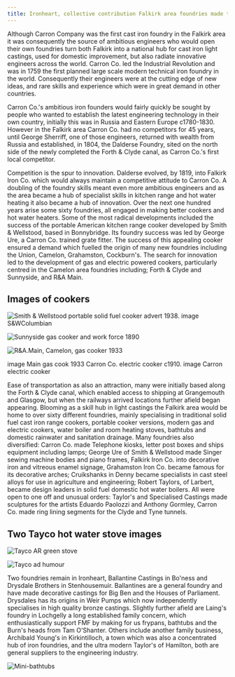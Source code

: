 ```yaml
---
title: Ironheart, collective contribution Falkirk area foundries made to improving public health
---
```


Although Carron Company was the first cast iron foundry in the Falkirk area it was consequently the source of ambitious engineers who would open their own foundries turn both Falkirk into a national hub for cast iron light castings, used for domestic improvement, but also radiate innovative engineers across the world. Carron Co. led the Industrial Revolution and was in 1759 the first planned large scale modern technical iron foundry in the world. Consequently their engineers were at the cutting edge of new ideas, and rare skills and experience which were in great demand in other countries.

Carron Co.'s ambitious iron founders would fairly quickly be sought by people who wanted to establish the latest engineering technology in their own country, initially this was in Russia and Eastern Europe c1780-1830. However in the Falkirk area Carron Co. had no competitors for 45 years, until George Sherriff, one of those engineers, returned with wealth from Russia and established, in 1804, the Dalderse Foundry, sited on the north side of the newly completed the Forth & Clyde canal, as Carron Co.'s first local competitor.

Competition is the spur to innovation. Dalderse evolved, by 1819, into Falkirk Iron Co. which would always maintain a competitive attitude to Carron Co. A doubling of the foundry skills meant even more ambitious engineers and as the area became a hub of specialist skills in kitchen range and hot water heating it also became a hub of innovation. Over the next one hundred years arise some sixty foundries, all engaged in making better cookers and hot water heaters. Some of the most radical developments included the success of the portable American kitchen range cooker developed by Smith & Wellstood, based in Bonnybridge. Its foundry success was led by George Ure, a Carron Co. trained grate fitter. The success of this appealing cooker ensured a demand which fuelled the origin of many new foundries including the Union, Camelon, Grahamston, Cockburn's. The search for innovation led to the development of gas and electric powered cookers, particularly centred in the Camelon area foundries including; Forth & Clyde and Sunnyside, and R&A Main.

## Images of cookers

![Smith & Wellstood portable solid fuel cooker advert 1938. image S&WColumbian](S-and-W-Columbian-stove-1938.png)

<!--
![Forth & Clyde & Sunnyside Iron Cos. Camelon](Sunnyside-cooker-1890.jpg)
-->

![Sunnyside gas cooker and work force 1890](Sunnyside-cooker-and-workforce-1890.jpg)

![R&A.Main, Camelon, gas cooker 1933](RAMain-Gas-1933-12GHK-Main.jpg)

image Main gas cook 1933
Carron Co. electric cooker c1910.
image Carron electric cooker

Ease of transportation as also an attraction, many were initially based along the Forth & Clyde canal, which enabled access to shipping at Grangemouth and Glasgow, but when the railways arrived locations further afield began appearing. Blooming as a skill hub in light castings the Falkirk area would be home to over sixty different foundries, mainly specialising in traditional solid fuel cast iron range cookers, portable cooker versions, modern gas and electric cookers, water boiler and room heating stoves, bathtubs and domestic rainwater and sanitation drainage. Many foundries also diversified: Carron Co. made Telephone kiosks, letter post boxes and ships equipment including lamps; George Ure of Smith & Wellstood made Singer sewing machine bodies and piano frames, Falkirk Iron Co. into decorative iron and vitreous enamel signage, Grahamston Iron Co. became famous for its decorative arches; Cruikshanks in Denny became specialists in cast steel alloys for use in agriculture and engineering; Robert Taylors, of Larbert, became design leaders in solid fuel domestic hot water boilers. All were open to one off and unusual orders: Taylor's and Specialised Castings made sculptures for the artists Eduardo Paolozzi and Anthony Gormley, Carron Co. made ring lining segments for the Clyde and Tyne tunnels.

## Two Tayco hot water stove images

![Tayco AR green stove](Tayco-AR-green-stove.jpg)

![Tayco ad humour](Tayco-ad-humour.jpg)

Two foundries remain in Ironheart, Ballantine Castings in Bo'ness and Drysdale Brothers in Stenhousemuir. Ballantines are a general foundry and have made decorative castings for Big Ben and the Houses of Parliament. Drysdales has its origins in Weir Pumps which now independently specialises in high quality bronze castings. Slightly further afield are Laing's foundry in Lochgelly a long established family concern, which enthusiastically support FMF by making for us frypans, bathtubs and the Burn's heads from Tam O'Shanter. Others include another family business, Archibald Young's in Kirkintilloch, a town which was also a concentrated hub of iron foundries, and the ultra modern Taylor's of Hamilton, both are general suppliers to the engineering industry.

![Mini-bathtubs](AIBathtubsx6.jpg)
